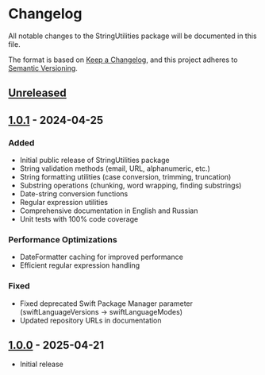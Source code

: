 # Changelog

All notable changes to the StringUtilities package will be documented in this file.

The format is based on [Keep a Changelog](https://keepachangelog.com/en/1.0.0/),
and this project adheres to [Semantic Versioning](https://semver.org/spec/v2.0.0.html).

## [Unreleased]

## [1.0.1] - 2024-04-25

### Added
- Initial public release of StringUtilities package
- String validation methods (email, URL, alphanumeric, etc.)
- String formatting utilities (case conversion, trimming, truncation)
- Substring operations (chunking, word wrapping, finding substrings)
- Date-string conversion functions
- Regular expression utilities
- Comprehensive documentation in English and Russian
- Unit tests with 100% code coverage

### Performance Optimizations
- DateFormatter caching for improved performance
- Efficient regular expression handling

### Fixed
- Fixed deprecated Swift Package Manager parameter (swiftLanguageVersions -> swiftLanguageModes)
- Updated repository URLs in documentation

## [1.0.0] - 2025-04-21

- Initial release

[Unreleased]: https://github.com/vitalycherednichenko/StringUtilities/compare/v1.0.1...HEAD
[1.0.1]: https://github.com/vitalycherednichenko/StringUtilities/compare/v1.0.0...v1.0.1
[1.0.0]: https://github.com/vitalycherednichenko/StringUtilities/releases/tag/v1.0.0 